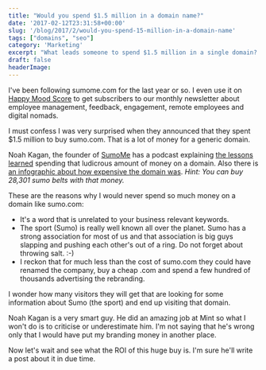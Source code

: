 ```yaml
---
title: "Would you spend $1.5 million in a domain name?"
date: '2017-02-12T23:31:58+00:00'
slug: '/blog/2017/2/would-you-spend-15-million-in-a-domain-name'
tags: ["domains", "seo"]
category: 'Marketing'
excerpt: "What leads someone to spend $1.5 million in a single domain? SumoMe has recently did that buying sumo.com They think big and they spend big."
draft: false
headerImage: 
---
```

I've been following sumome.com for the last year or so. I even use it on [Happy Mood Score](https://www.happymoodscore.com) to get subscribers to our monthly newsletter about employee management, feedback, engagement, remote employees and digital nomads.

I must confess I was very surprised when they announced that they spent $1.5 million to buy sumo.com. That is a lot of money for a generic domain.

Noah Kagan, the founder of [SumoMe](http://sumome.com/) has a podcast explaining [the lessons learned](http://okdork.com/what-i-learned-spending-1-5-million-on-sumo-com/) spending that ludicrous amount of money on a domain. Also there is [an infographic about how expensive the domain was](http://sumome.com/sumo-name-change). _Hint: You can buy 28,301 sumo belts with that money._

These are the reasons why I would never spend so much money on a domain like sumo.com:

- It's a word that is unrelated to your business relevant keywords.
- The sport (Sumo) is really well known all over the planet. Sumo has a strong association for most of us and that association is big guys slapping and pushing each other's out of a ring. Do not forget about throwing salt. :-)
- I reckon that for much less than the cost of sumo.com they could have renamed the company, buy a cheap .com and spend a few hundred of thousands advertising the rebranding.

I wonder how many visitors they will get that are looking for some information about Sumo (the sport) and end up visiting that domain.

Noah Kagan is a very smart guy. He did an amazing job at Mint so what I won't do is to criticise or underestimate him. I'm not saying that he's wrong only that I would have put my branding money in another place.

Now let's wait and see what the ROI of this huge buy is. I'm sure he'll write a post about it in due time.


